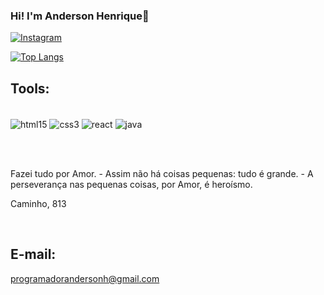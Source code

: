 ### Hi! I'm Anderson Henrique👋


[![Instagram](https://img.shields.io/badge/Instagram-E4405F?style=for-the-badge&logo=instagram&logoColor=white)](https://www.instagram.com/andersonhenriquecc/)


[![Top Langs](https://github-readme-stats.vercel.app/api/top-langs/?username=andersonhcc&layout=compact)](https://github.com/anuraghazra/github-readme-stats)

## Tools:
<div style="display: inline_block"><br/>
<img align ="center" alt="html15" src="https://img.shields.io/badge/HTML5-E34F26?style=for-the-badge&logo=html5&logoColor=white"/>

<img align ="center" alt="css3" src="https://img.shields.io/badge/CSS3-1572B6?style=for-the-badge&logo=css3&logoColor=white"/>

<img align ="center" alt="react" src="https://img.shields.io/badge/React-20232A?style=for-the-badge&logo=react&logoColor=61DAFB"/>


<img align ="center" alt="java" src="https://img.shields.io/badge/Java-ED8B00?style=for-the-badge&logo=java&logoColor=white"/>

</div>

<br/> <br/>

Fazei tudo por Amor. - Assim não há coisas pequenas: tudo é grande. - A perseverança nas pequenas coisas, por Amor, é heroísmo.

Caminho, 813

<br/>

## E-mail:
programadorandersonh@gmail.com
